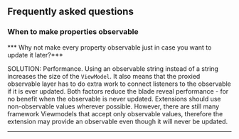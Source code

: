 ## Frequently asked questions

### When to make properties observable

*** Why not make every property observable just in case you want to update it later?***

SOLUTION: Performance. Using an observable string instead of a string increases the size of the `ViewModel`.  It also means that the proxied observable layer has to do extra work to connect listeners to the observable if it is ever updated. Both factors reduce the blade reveal performance - for no benefit when the observable is never updated. Extensions should use non-observable values wherever possible. However, there are still many framework Viewmodels that accept only observable values, therefore the extension may provide an observable even though it will never be updated.

* * *
